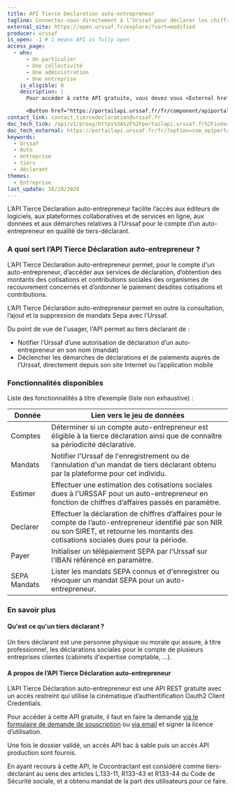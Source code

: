 ```yaml
---
title: API Tierce Déclaration auto-entrepreneur
tagline: Connectez-vous directement à l’Urssaf pour déclarer les chiffres d’affaires pour le compte d’un auto-entrepreneur en tant que tiers-déclarant
external_site: https://open.urssaf.fr/explore/?sort=modified
producer: urssaf
is_open: -1 # 1 means API is fully open
access_page:
  - who:
      - Un particulier
      - Une collectivité
      - Une administration
      - Une entreprise
    is_eligible: 0
    description: |
      Pour accéder à cette API gratuite, vous devez vous <External href="https://portailapi.urssaf.fr/connexion">créer un compte</External> puis en faire la demande via le formulaire de demande de souscription et signer la licence d’utilisation.

      <Button href="https://portailapi.urssaf.fr/fr/component/apiportal/registration">Se créer un compte sur le portail Urssaf et remplir une demande</Button>
contact_link: contact.tiercedeclaration@urssaf.fr
doc_tech_link: /api/v1/proxy/https%3A%2F%2Fportailapi.urssaf.fr%2Findex.php%3Foption%3Dcom_apiportal%26view%3Ddefinition%26managerId%3D1%26menuId%3D181%26format%3Draw%26stateReturn%3DL2ZyLz9JdGVtaWQ9MTgxJmFwaUlkPWNiNTUwNDk4LWMyOGItNGJiMS05MGUwLTliYjlkMjdlMTI0NCZhcGlOYW1lPUFQSSUyMFRpZXJjZSUyMERlY2xhcmF0aW9uJTIwYXV0by1lbnRyZXByZW5ldXImYXBpVmVyc2lvbj0xLjIuMCZhcGl0YWI9dGVzdHMmbWFuYWdlcklkPTEmbWVudUlkPTE4MSZvcHRpb249Y29tX2FwaXBvcnRhbCZyZW5kZXJUb29sPTImdHlwZT1yZXN0JnVzYWdlPWFwaSZ2aWV3PWFwaXRlc3Rlcg%3D%3D%26path%3D%252Fdiscovery%252Fswagger%252Fapi%252Fid%252Fcb550498-c28b-4bb1-90e0-9bb9d27e1244%253FswaggerVersion%253D2.0%2526filename%253DAPI%252520Tierce%252520Declaration%252520auto-entrepreneur.json%2526extensions%253Dfalse
doc_tech_external: https://portailapi.urssaf.fr/fr/?option=com_apiportal&view=apitester&usage=api&apiName=API%20Tierce%20Declaration%20auto-entrepreneur&sn=API%20Tierce%20Declaration%20auto-entrepreneur&Itemid=181&apitab=tests&tab=&apiId=cb550498-c28b-4bb1-90e0-9bb9d27e1244&menuId=181&apiVersion=1.2.0&managerId=1&renderTool=2&type=rest
keywords:
  - Urssaf
  - Auto
  - entreprise
  - tiers
  - déclarant
themes:
  - Entreprise
last_update: 16/10/2020
---
```


L’API Tierce Déclaration auto-entrepreneur facilite l’accès aux éditeurs de logiciels, aux plateformes collaboratives et de services en ligne, aux données et aux démarches relatives à l’Urssaf pour le compte d’un auto-entrepreneur en qualité de tiers-déclarant.

### A quoi sert l’API Tierce Déclaration auto-entrepreneur ?

L’API Tierce Déclaration auto-entrepreneur permet, pour le compte d'un auto-entrepreneur, d’accéder aux services de déclaration, d’obtention des montants des cotisations et contributions sociales des organismes de recouvrement concernés et d’ordonner le paiement desdites cotisations et contributions.

L’API Tierce Déclaration auto-entrepreneur permet en outre la consultation, l’ajout et la suppression de mandats Sepa avec l’Urssaf.

Du point de vue de l'usager, l'API permet au tiers déclarant de :

- Notifier l’Urssaf d’une autorisation de déclaration d’un auto-entrepreneur en son nom (mandat)
- Déclencher les démarches de déclarations et de paiements auprès de l’Urssaf, directement depuis son site Internet ou l’application mobile

### Fonctionnalités disponibles

Liste des fonctionnalités à titre d’exemple (liste non exhaustive) :

| Donnée       | Lien vers le jeu de données                                                                                                                                                                       |
| ------------ | ------------------------------------------------------------------------------------------------------------------------------------------------------------------------------------------------- |
| Comptes      | Déterminer si un compte auto-entrepreneur est éligible à la tierce déclaration ainsi que de connaître sa périodicité déclarative.                                                                 |
| Mandats      | Notifier l'Urssaf de l'enregistrement ou de l’annulation d'un mandat de tiers déclarant obtenu par la plateforme pour cet individu.                                                               |
| Estimer      | Effectuer une estimation des cotisations sociales dues à l'URSSAF pour un auto-entrepreneur en fonction de chiffres d’affaires passés en paramètre.                                               |
| Declarer     | Effectuer la déclaration de chiffres d’affaires pour le compte de l’auto-entrepreneur identifié par son NIR ou son SIRET, et retourne les montants des cotisations sociales dues pour la période. |
| Payer        | Initialiser un télépaiement SEPA par l'Urssaf sur l'IBAN référencé en paramètre.                                                                                                                  |
| SEPA Mandats | Lister les mandats SEPA connus et d'enregistrer ou révoquer un mandat SEPA pour un auto-entrepreneur.                                                                                             |

### En savoir plus

#### Qu'est ce qu'un tiers déclarant ?

Un tiers déclarant est une personne physique ou morale qui assure, à titre professionnel, les déclarations sociales pour le compte de plusieurs entreprises clientes (cabinets d'expertise comptable, …).

#### A propos de l’API Tierce Déclaration auto-entrepreneur

L’API Tierce Déclaration auto-entrepreneur est une API REST gratuite avec un accès restreint qui utilise la cinématique d’authentification Oauth2 Client Credentials.

Pour accéder à cette API gratuite, il faut en faire la demande [via le formulaire de demande de souscription](https://portailapi.urssaf.fr/fr/component/apiportal/registration) ou [via email](mailto:contact.tiercedeclaration@urssaf.fr) et signer la licence d’utilisation.

Une fois le dossier validé, un accès API bac à sable puis un accès API production sont fournis.

En ayant recours à cette API, le Cocontractant est considéré comme tiers-déclarant au sens des articles L.133-11, R133-43 et R133-44 du Code de Sécurité sociale, et a obtenu mandat de la part des utilisateurs pour ce faire.
